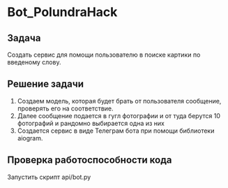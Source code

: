 # Bot_PolundraHack
## Задача
Создать сервис для помощи пользователю в поиске картики по введеному слову.
## Решение задачи
1) Создаем модель, которая будет брать от пользователя сообщение, проверять его на соответствие.
2) Далее сообщение подается в гугл фотографии и от туда берутся 10 фотографий и рандомно выбирается одна из них
3) Создается сервис в виде Телеграм бота при помощи библиотеки aiogram.
## Проверка работоспособности кода
Запустить скрипт api/bot.py
